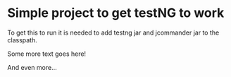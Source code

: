 # Simple project to get testNG to work
To get this to run it is needed to add testng jar and jcommander jar to the classpath.

Some more text goes here!

And even more...
